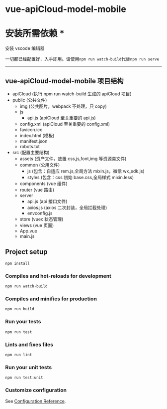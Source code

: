 # vue-apiCloud-model-mobile

# 安装所需依赖 \*

安装 vscode 编辑器

一切都已经配置好，入手即用。请使用`npm run watch-build`代替`npm run serve`

---

## vue-apiCloud-model-mobile 项目结构

- apiCloud (执行 npm run watch-build 生成的 apiCloud 项目)
- public (公共文件)
  - img (公共图片，webpack 不处理，只 copy)
  - js
    - api.js (apiCloud 至关重要的 api.js)
  - config.xml (apiCloud 至关重要的 config.xml)
  - favicon.ico
  - index.html (模板)
  - manifest.json
  - robots.txt
- src (配置主要结构)
  - assets (资产文件，放置 css,js,font,img 等资源类文件)
  - common (公用文件)
    - js (包含：自适应 rem.js,全局方法 mixin.js，微信 wx_sdk.js)
    - styles (包含：css 初始 base.css,全局样式 mixin.less)
  - components (vue 组件)
  - router (vue 路由)
  - server
    - api.js (api 接口文件)
    - axios.js (axios 二次封装，全局拦截处理)
    - envconfig.js
  - store (vuex 状态管理)
  - views (vue 页面)
  - App.vue
  - main.js

## Project setup

```
npm install
```

### Compiles and hot-reloads for development

```
npm run watch-build
```

### Compiles and minifies for production

```
npm run build
```

### Run your tests

```
npm run test
```

### Lints and fixes files

```
npm run lint
```

### Run your unit tests

```
npm run test:unit
```

### Customize configuration

See [Configuration Reference](https://cli.vuejs.org/config/).
